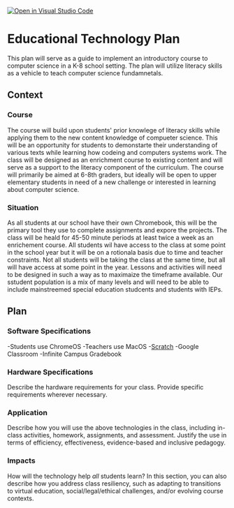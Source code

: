 [![Open in Visual Studio Code](https://classroom.github.com/assets/open-in-vscode-c66648af7eb3fe8bc4f294546bfd86ef473780cde1dea487d3c4ff354943c9ae.svg)](https://classroom.github.com/online_ide?assignment_repo_id=9406212&assignment_repo_type=AssignmentRepo)
# Educational Technology Plan

This plan will serve as a guide to implement an introductory course to computer science in a K-8 school setting. The plan will utilize literacy skills as a vehicle to teach computer science fundamnetals. 

## Context

### Course

The course will build upon students' prior knowlege of literacy skills while applying them to the new content knowledge of compueter science. This will be an opportunity for students to demonstarte their understanding of various texts while learning how codeing and computers systems work. The class will be designed as an enrichment course to existing content and will serve as a support to the literacy component of the curriculum. The course will primarily be aimed at 6-8th graders, but ideally will be open to upper elementary students in need of a new challenge or interested in learning about computer science.

### Situation

As all students at our school have their own Chromebook, this will be the primary tool they use to complete assignments and expore the projects. The class will be heald for 45-50 minute periods at least twice a week as an enrichement course. All students wil have access to the class at some point in the school year but it will be on a rotionala basis due to time and teacher constraints. Not all students will be taking the class at the same time, but all will have access at some point in the year. Lessons and activities will need to be designed in such a way as to maximaize the timeframe available. Our sstudent population is a mix of many levels and will need to be able to include mainstreemed special education studcents and students with IEPs.

## Plan

### Software Specifications
-Students use ChromeOS
-Teachers use MacOS
-[Scratch](https://scratch.mit.edu/)
-Google Classroom
-Infinite Campus Gradebook

### Hardware Specifications

Describe the hardware requirements for your class. Provide specific requirements
wherever necessary.

### Application

Describe how you will use the above technologies in the class, including
in-class activities, homework, assignments, and assessment. Justify the use
in terms of efficiency, effectiveness, evidence-based and inclusive pedagogy.

### Impacts

How will the technology help *all* students learn? In this section, you can also
describe how you address class resiliency, such as adapting to
transitions to virtual education, social/legal/ethical challenges,  and/or
evolving course contexts.
